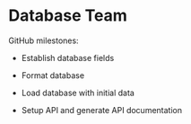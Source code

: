 # Database Team

GitHub milestones:

- Establish database fields

- Format database

- Load database with initial data

- Setup API and generate API documentation
